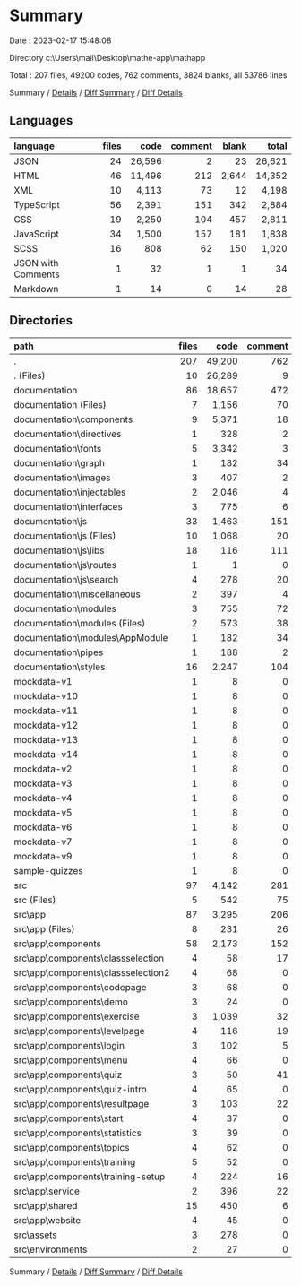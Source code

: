 # Summary

Date : 2023-02-17 15:48:08

Directory c:\\Users\\mail\\Desktop\\mathe-app\\mathapp

Total : 207 files,  49200 codes, 762 comments, 3824 blanks, all 53786 lines

Summary / [Details](details.md) / [Diff Summary](diff.md) / [Diff Details](diff-details.md)

## Languages
| language | files | code | comment | blank | total |
| :--- | ---: | ---: | ---: | ---: | ---: |
| JSON | 24 | 26,596 | 2 | 23 | 26,621 |
| HTML | 46 | 11,496 | 212 | 2,644 | 14,352 |
| XML | 10 | 4,113 | 73 | 12 | 4,198 |
| TypeScript | 56 | 2,391 | 151 | 342 | 2,884 |
| CSS | 19 | 2,250 | 104 | 457 | 2,811 |
| JavaScript | 34 | 1,500 | 157 | 181 | 1,838 |
| SCSS | 16 | 808 | 62 | 150 | 1,020 |
| JSON with Comments | 1 | 32 | 1 | 1 | 34 |
| Markdown | 1 | 14 | 0 | 14 | 28 |

## Directories
| path | files | code | comment | blank | total |
| :--- | ---: | ---: | ---: | ---: | ---: |
| . | 207 | 49,200 | 762 | 3,824 | 53,786 |
| . (Files) | 10 | 26,289 | 9 | 22 | 26,320 |
| documentation | 86 | 18,657 | 472 | 3,255 | 22,384 |
| documentation (Files) | 7 | 1,156 | 70 | 260 | 1,486 |
| documentation\\components | 9 | 5,371 | 18 | 1,356 | 6,745 |
| documentation\\directives | 1 | 328 | 2 | 84 | 414 |
| documentation\\fonts | 5 | 3,342 | 3 | 5 | 3,350 |
| documentation\\graph | 1 | 182 | 34 | 1 | 217 |
| documentation\\images | 3 | 407 | 2 | 5 | 414 |
| documentation\\injectables | 2 | 2,046 | 4 | 406 | 2,456 |
| documentation\\interfaces | 3 | 775 | 6 | 238 | 1,019 |
| documentation\\js | 33 | 1,463 | 151 | 179 | 1,793 |
| documentation\\js (Files) | 10 | 1,068 | 20 | 118 | 1,206 |
| documentation\\js\\libs | 18 | 116 | 111 | 9 | 236 |
| documentation\\js\\routes | 1 | 1 | 0 | 1 | 2 |
| documentation\\js\\search | 4 | 278 | 20 | 51 | 349 |
| documentation\\miscellaneous | 2 | 397 | 4 | 98 | 499 |
| documentation\\modules | 3 | 755 | 72 | 107 | 934 |
| documentation\\modules (Files) | 2 | 573 | 38 | 106 | 717 |
| documentation\\modules\\AppModule | 1 | 182 | 34 | 1 | 217 |
| documentation\\pipes | 1 | 188 | 2 | 61 | 251 |
| documentation\\styles | 16 | 2,247 | 104 | 455 | 2,806 |
| mockdata-v1 | 1 | 8 | 0 | 0 | 8 |
| mockdata-v10 | 1 | 8 | 0 | 0 | 8 |
| mockdata-v11 | 1 | 8 | 0 | 0 | 8 |
| mockdata-v12 | 1 | 8 | 0 | 0 | 8 |
| mockdata-v13 | 1 | 8 | 0 | 0 | 8 |
| mockdata-v14 | 1 | 8 | 0 | 0 | 8 |
| mockdata-v2 | 1 | 8 | 0 | 0 | 8 |
| mockdata-v3 | 1 | 8 | 0 | 0 | 8 |
| mockdata-v4 | 1 | 8 | 0 | 0 | 8 |
| mockdata-v5 | 1 | 8 | 0 | 0 | 8 |
| mockdata-v6 | 1 | 8 | 0 | 0 | 8 |
| mockdata-v7 | 1 | 8 | 0 | 0 | 8 |
| mockdata-v9 | 1 | 8 | 0 | 0 | 8 |
| sample-quizzes | 1 | 8 | 0 | 0 | 8 |
| src | 97 | 4,142 | 281 | 547 | 4,970 |
| src (Files) | 5 | 542 | 75 | 109 | 726 |
| src\\app | 87 | 3,295 | 206 | 418 | 3,919 |
| src\\app (Files) | 8 | 231 | 26 | 30 | 287 |
| src\\app\\components | 58 | 2,173 | 152 | 271 | 2,596 |
| src\\app\\components\\classselection | 4 | 58 | 17 | 11 | 86 |
| src\\app\\components\\classselection2 | 4 | 68 | 0 | 13 | 81 |
| src\\app\\components\\codepage | 3 | 68 | 0 | 8 | 76 |
| src\\app\\components\\demo | 3 | 24 | 0 | 4 | 28 |
| src\\app\\components\\exercise | 3 | 1,039 | 32 | 92 | 1,163 |
| src\\app\\components\\levelpage | 4 | 116 | 19 | 13 | 148 |
| src\\app\\components\\login | 3 | 102 | 5 | 14 | 121 |
| src\\app\\components\\menu | 4 | 66 | 0 | 9 | 75 |
| src\\app\\components\\quiz | 3 | 50 | 41 | 10 | 101 |
| src\\app\\components\\quiz-intro | 4 | 65 | 0 | 15 | 80 |
| src\\app\\components\\resultpage | 3 | 103 | 22 | 14 | 139 |
| src\\app\\components\\start | 4 | 37 | 0 | 11 | 48 |
| src\\app\\components\\statistics | 3 | 39 | 0 | 6 | 45 |
| src\\app\\components\\topics | 4 | 62 | 0 | 11 | 73 |
| src\\app\\components\\training | 5 | 52 | 0 | 16 | 68 |
| src\\app\\components\\training-setup | 4 | 224 | 16 | 24 | 264 |
| src\\app\\service | 2 | 396 | 22 | 37 | 455 |
| src\\app\\shared | 15 | 450 | 6 | 68 | 524 |
| src\\app\\website | 4 | 45 | 0 | 12 | 57 |
| src\\assets | 3 | 278 | 0 | 18 | 296 |
| src\\environments | 2 | 27 | 0 | 2 | 29 |

Summary / [Details](details.md) / [Diff Summary](diff.md) / [Diff Details](diff-details.md)